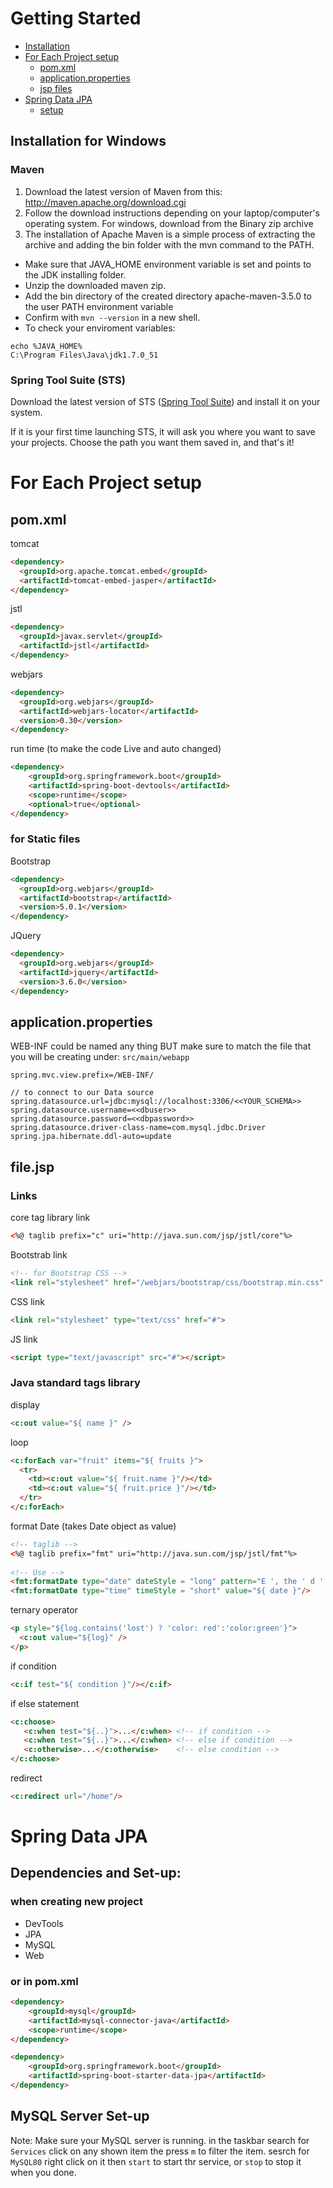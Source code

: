 # Getting Started
- [Installation](https://github.com/raghd-do/Java/blob/main/Spring%20Boot.md#installation-for-windows)
- [For Each Project setup](https://github.com/raghd-do/Java/blob/main/Spring%20Boot.md#for-each-project-setup)
  - [pom.xml](https://github.com/raghd-do/Java/blob/main/Spring%20Boot.md#pomxml)
  - [application.properties](https://github.com/raghd-do/Java/blob/main/Spring%20Boot.md#applicationproperties)
  - [jsp files](https://github.com/raghd-do/Java/blob/main/Spring%20Boot.md#filejsp)
- [Spring Data JPA](https://github.com/raghd-do/Java/blob/main/Spring%20Boot.md#spring-data-jpa)
  - [setup](https://github.com/raghd-do/Java/blob/main/Spring%20Boot.md#dependencies-and-set-up)
## Installation for Windows
### Maven
1. Download the latest version of Maven from this: http://maven.apache.org/download.cgi
2. Follow the download instructions depending on your laptop/computer's operating system. For windows, download from the Binary zip archive
3. The installation of Apache Maven is a simple process of extracting the archive and adding the bin folder with the mvn command to the PATH.
  - Make sure that JAVA_HOME environment variable is set and points to the JDK installing folder.
  - Unzip the downloaded maven zip.
  - Add the bin directory of the created directory apache-maven-3.5.0 to the user PATH environment variable
  - Confirm with `mvn --version` in a new shell.
  - To check your enviroment variables:
```
echo %JAVA_HOME% 
C:\Program Files\Java\jdk1.7.0_51
```
### Spring Tool Suite (STS)
Download the latest version of STS ([Spring Tool Suite](https://spring.io/tools))  and install it on your system.

If it is your first time launching STS, it will ask you where you want to save your projects. Choose the path you want them saved in, and that's it!

# For Each Project setup
## pom.xml
tomcat
```html
<dependency>
  <groupId>org.apache.tomcat.embed</groupId>
  <artifactId>tomcat-embed-jasper</artifactId>
</dependency>
```
jstl
```html
<dependency>
  <groupId>javax.servlet</groupId>
  <artifactId>jstl</artifactId>
</dependency>
```
webjars
```html
<dependency>
  <groupId>org.webjars</groupId>
  <artifactId>webjars-locator</artifactId>
  <version>0.30</version>
</dependency>
```
run time (to make the code Live and auto changed)
```html
<dependency>
    <groupId>org.springframework.boot</groupId>
    <artifactId>spring-boot-devtools</artifactId>
    <scope>runtime</scope>
    <optional>true</optional>
</dependency>
```
### for Static files
Bootstrap
```html
<dependency>
  <groupId>org.webjars</groupId>
  <artifactId>bootstrap</artifactId>
  <version>5.0.1</version>
</dependency>
```
JQuery
```html
<dependency>
  <groupId>org.webjars</groupId>
  <artifactId>jquery</artifactId>
  <version>3.6.0</version>
</dependency>
```
## application.properties
WEB-INF could be named any thing BUT make sure to match the file that you will be creating under: `src/main/webapp`
```
spring.mvc.view.prefix=/WEB-INF/

// to connect to our Data source
spring.datasource.url=jdbc:mysql://localhost:3306/<<YOUR_SCHEMA>>
spring.datasource.username=<<dbuser>>
spring.datasource.password=<<dbpassword>>
spring.datasource.driver-class-name=com.mysql.jdbc.Driver
spring.jpa.hibernate.ddl-auto=update
```

## file.jsp
### Links
core tag library link 
```html
<%@ taglib prefix="c" uri="http://java.sun.com/jsp/jstl/core"%>
```
Bootstrab link
```html
<!-- for Bootstrap CSS -->
<link rel="stylesheet" href="/webjars/bootstrap/css/bootstrap.min.css" />
```
CSS link
```html
<link rel="stylesheet" type="text/css" href="#">
```
JS link
```html
<script type="text/javascript" src="#"></script>
```
### Java standard tags library
display
```html
<c:out value="${ name }" />
```
loop
```html
<c:forEach var="fruit" items="${ fruits }">
  <tr>
    <td><c:out value="${ fruit.name }"/></td>
    <td><c:out value="${ fruit.price }"/></td>
  </tr>
</c:forEach>
```
format Date (takes Date object as value)
```html
<!-- taglib -->
<%@ taglib prefix="fmt" uri="http://java.sun.com/jsp/jstl/fmt"%>
  
<!-- Use -->
<fmt:formatDate type="date" dateStyle = "long" pattern="E ', the ' d ' of ' M', ' y" value="${ date }"/>
<fmt:formatDate type="time" timeStyle = "short" value="${ date }"/>
```
ternary operator
```html
<p style="${log.contains('lost') ? 'color: red':'color:green'}">
  <c:out value="${log}" />
</p>
```
if condition
```html
<c:if test="${ condition }"/></c:if>
```
if else statement
```html
<c:choose>
   <c:when test="${..}">...</c:when> <!-- if condition -->
   <c:when test="${..}">...</c:when> <!-- else if condition -->
   <c:otherwise>...</c:otherwise>    <!-- else condition -->
</c:choose>
```
redirect
```html
<c:redirect url="/home"/>
```
# Spring Data JPA
## Dependencies and Set-up:
### when creating new project
  - DevTools
  - JPA
  - MySQL
  - Web
### or in pom.xml
```html
<dependency>
    <groupId>mysql</groupId>
    <artifactId>mysql-connector-java</artifactId>
    <scope>runtime</scope>
</dependency>

<dependency>
    <groupId>org.springframework.boot</groupId>
    <artifactId>spring-boot-starter-data-jpa</artifactId>
</dependency>
```
## MySQL Server Set-up
Note: Make sure your MySQL server is running.
in the taskbar search for `Services` click on any shown item the press `m` to filter the item. sesrch for `MySQL80` right click on it then `start` to start thr service, or `stop` to stop it when you done.
